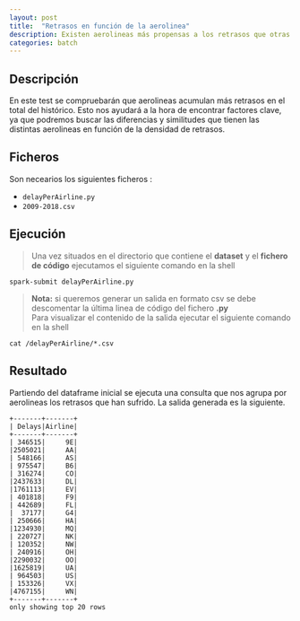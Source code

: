 ```yaml
---
layout: post
title:  "Retrasos en función de la aerolinea"
description: Existen aerolineas más propensas a los retrasos que otras.
categories: batch
---
```



## Descripción
En este test se compruebarán que aerolineas acumulan más retrasos en el total del histórico. Esto nos ayudará a la hora de encontrar factores clave, ya que podremos buscar las diferencias y similitudes que tienen las distintas aerolineas en función de la densidad de retrasos.

## Ficheros
Son necearios los siguientes ficheros :


* `delayPerAirline.py`
* `2009-2018.csv`

## Ejecución
>Una vez situados en el directorio que contiene el **dataset** y el **fichero de código** ejecutamos el siguiente comando en la shell

    spark-submit delayPerAirline.py

>**Nota:** si queremos generar un salida en formato csv se debe descomentar la última linea de código del fichero **.py**  
Para visualizar el contenido de la salida ejecutar el siguiente comando en la shell

    cat /delayPerAirline/*.csv

## Resultado

Partiendo del dataframe inicial se ejecuta una consulta que nos agrupa por aerolineas los retrasos que han sufrido. La salida generada es la siguiente.

    +-------+-------+
    | Delays|Airline|
    +-------+-------+
    | 346515|     9E|
    |2505021|     AA|
    | 548166|     AS|
    | 975547|     B6|
    | 316274|     CO|
    |2437633|     DL|
    |1761113|     EV|
    | 401818|     F9|
    | 442689|     FL|
    |  37177|     G4|
    | 250666|     HA|
    |1234930|     MQ|
    | 220727|     NK|
    | 120352|     NW|
    | 240916|     OH|
    |2290032|     OO|
    |1625819|     UA|
    | 964503|     US|
    | 153326|     VX|
    |4767155|     WN|
    +-------+-------+
    only showing top 20 rows

